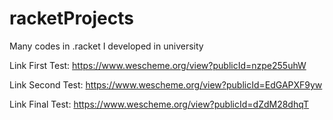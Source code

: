 # racketProjects
Many codes in .racket I developed in university

Link First Test:
https://www.wescheme.org/view?publicId=nzpe255uhW

Link Second Test:
https://www.wescheme.org/view?publicId=EdGAPXF9yw

Link Final Test:
https://www.wescheme.org/view?publicId=dZdM28dhqT
